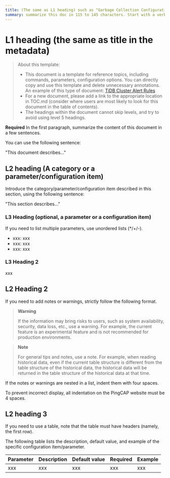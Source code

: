 ```yaml
---
title: (The same as L1 heading) such as "Garbage Collection Configuration" in 59 chars or less. Include the keywords of this document. Test title here https://moz.com/learn/seo/title-tag
summary: summarize this doc in 115 to 145 characters. Start with a verb that tells the users what they can get from this doc, for example, "Learn all the configuration options that you can use in garbage collection". If your intro paragraph describes your article's intent, you can use it here, edited for length.
---
```


# L1 heading (the same as title in the metadata)

> About this template:
>
> - This document is a template for reference topics, including commands, parameters, configuration options. You can directly copy and use this template and delete unnecessary annotations. An example of this type of document: [TiDB Cluster Alert Rules](/alert-rules.md)
> - For a new document, please add a link to the appropriate location in TOC.md (consider where users are most likely to look for this document in the table of contents).
> - The headings within the document cannot skip levels, and try to avoid using level 5 headings.

**Required** In the first paragraph, summarize the content of this document in a few sentences.

You can use the following sentence:

"This document describes..."

## L2 heading (A category or a parameter/configuration item)

Introduce the category/parameter/configuration item described in this section, using the following sentence:

"This section describes..."

### L3 Heading (optional, a parameter or a configuration item)

If you need to list multiple parameters, use unordered lists (*/+/-).

- xxx: xxx
- xxx: xxx
- xxx: xxx

### L3 Heading 2

xxx

## L2 Heading 2

If you need to add notes or warnings, strictly follow the following format.

> **Warning**
>
> If the information may bring risks to users, such as system availability, security, data loss, etc., use a warning. For example, the current feature is an experimental feature and is not recommended for production environments.

> **Note**
>
> For general tips and notes, use a note. For example, when reading historical data, even if the current table structure is different from the table structure of the historical data, the historical data will be returned in the table structure of the historical data at that time.

If the notes or warnings are nested in a list, indent them with four spaces.

To prevent incorrect display, all indentation on the PingCAP website must be 4 spaces.

## L2 heading 3

If you need to use a table, note that the table must have headers (namely, the first row).

The following table lists the description, default value, and example of the specific configuration item/parameter.

| Parameter | Description | Default value | Required | Example |
| :-- | :-- | :-- | :-- | :-- |
| xxx | xxx | xxx | xxx | xxx |
